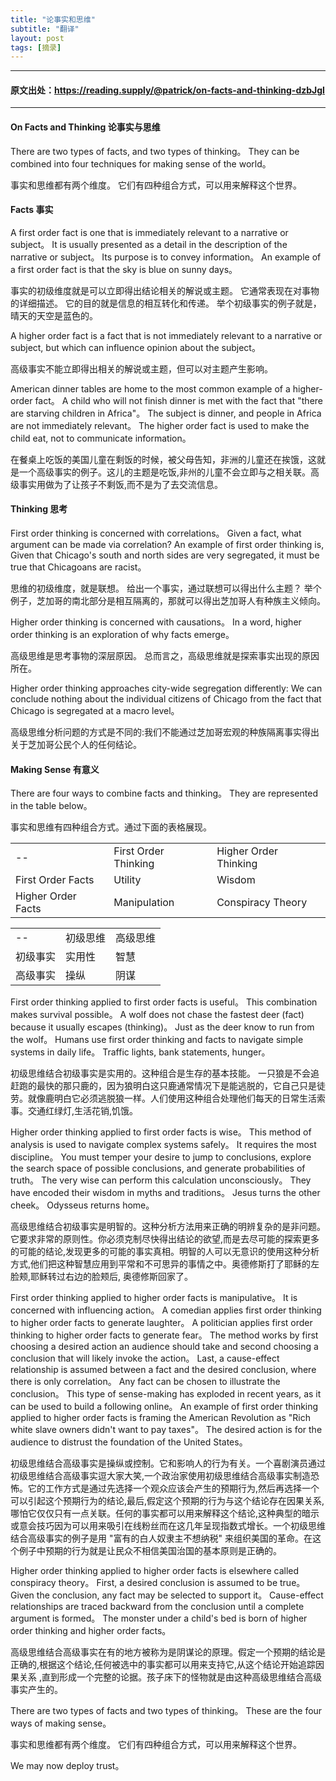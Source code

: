 ```yaml
---
title: "论事实和思维"
subtitle: "翻译"
layout: post
tags: [摘录]
---
```


---
#### 原文出处：<https://reading.supply/@patrick/on-facts-and-thinking-dzbJgI>  
---

#### On Facts and Thinking 论事实与思维

There are two types of facts, and two types of thinking。 They can be combined into four techniques for making sense of the world。

事实和思维都有两个维度。 它们有四种组合方式，可以用来解释这个世界。
#### Facts 事实
A first order fact is one that is immediately relevant to a narrative or subject。 It is usually presented as a detail in the description of the narrative or subject。 Its purpose is to convey information。 An example of a first order fact is that the sky is blue on sunny days。

事实的初级维度就是可以立即得出结论相关的解说或主题。  它通常表现在对事物的详细描述。   它的目的就是信息的相互转化和传递。  举个初级事实的例子就是，晴天的天空是蓝色的。

A higher order fact is a fact that is not immediately relevant to a narrative or subject, but which can influence opinion about the subject。 

高级事实不能立即得出相关的解说或主题，但可以对主题产生影响。

 American dinner tables are home to the most common example of a higher-order fact。 A child who will not finish dinner is met with the fact that "there are starving children in Africa"。 The subject is dinner, and people in Africa are not immediately relevant。 The higher order fact is used to make the child eat, not to communicate information。

在餐桌上吃饭的美国儿童在剩饭的时候，被父母告知，非洲的儿童还在挨饿，这就是一个高级事实的例子。这儿的主题是吃饭,非州的儿童不会立即与之相关联。高级事实用做为了让孩子不剩饭,而不是为了去交流信息。
#### Thinking 思考
First order thinking is concerned with correlations。 Given a fact, what argument can be made via correlation? An example of first order thinking is, Given that Chicago's south and north sides are very segregated, it must be true that Chicagoans are racist。

思维的初级维度，就是联想。 给出一个事实，通过联想可以得出什么主题？ 举个例子，芝加哥的南北部分是相互隔离的，那就可以得出芝加哥人有种族主义倾向。

 Higher order thinking is concerned with causations。 In a word, higher order thinking is an exploration of why facts emerge。

高级思维是思考事物的深层原因。 总而言之，高级思维就是探索事实出现的原因所在。

 Higher order thinking approaches city-wide segregation differently: We can conclude nothing about the individual citizens of Chicago from the fact that Chicago is segregated at a macro level。

高级思维分析问题的方式是不同的:我们不能通过芝加哥宏观的种族隔离事实得出关于芝加哥公民个人的任何结论。

#### Making Sense 有意义
There are four ways to combine facts and thinking。 They are represented in the table below。

事实和思维有四种组合方式。通过下面的表格展现。


<table>
<tr>
<td>--</td>
<td> First Order Thinking  </td>
<td>Higher Order Thinking</td>
</tr>
<tr>
<td> First Order Facts </td>
<td>Utility</td>
<td>Wisdom</td>
</tr>
<tr>
<td>Higher Order Facts</td>
<td>Manipulation</td>
<td> Conspiracy Theory</td>
</tr>
</table>

<table>
<tr>
<td>--</td>
<td>初级思维</td>
<td>高级思维</td>
</tr>
<tr>
<td>初级事实</td>
<td>实用性</td>
<td>智慧</td>
</tr>
<tr>
<td>高级事实</td>
<td>操纵</td>
<td>阴谋</td>
</tr>
</table>

 First order thinking applied to first order facts is useful。 This combination makes survival possible。 A wolf does not chase the fastest deer (fact) because it usually escapes (thinking)。 Just as the deer know to run from the wolf。 Humans use first order thinking and facts to navigate simple systems in daily life。 Traffic lights, bank statements, hunger。 

初级思维结合初级事实是实用的。这种组合是生存的基本技能。 一只狼是不会追赶跑的最快的那只鹿的，因为狼明白这只鹿通常情况下是能逃脱的，它自己只是徒劳。就像鹿明白它必须逃脱狼一样。人们使用这种组合处理他们每天的日常生活索事。交通红绿灯,生活花销,饥饿。

Higher order thinking applied to first order facts is wise。 This method of analysis is used to navigate complex systems safely。 It requires the most discipline。 You must temper your desire to jump to conclusions, explore the search space of possible conclusions, and generate probabilities of truth。 The very wise can perform this calculation unconsciously。 They have encoded their wisdom in myths and traditions。 Jesus turns the other cheek。 Odysseus returns home。

高级思维结合初级事实是明智的。这种分析方法用来正确的明辨复杂的是非问题。它要求非常的原则性。你必须克制尽快得出结论的欲望,而是去尽可能的探索更多的可能的结论,发现更多的可能的事实真相。明智的人可以无意识的使用这种分析方式,他们把这种智慧应用到平常和不可思异的事情之中。奥德修斯打了耶稣的左脸颊,耶稣转过右边的脸颊后, 奥德修斯回家了。

 First order thinking applied to higher order facts is manipulative。 It is concerned with influencing action。 A comedian applies first order thinking to higher order facts to generate laughter。 A politician applies first order thinking to higher order facts to generate fear。 The method works by first choosing a desired action an audience should take and second choosing a conclusion that will likely invoke the action。 Last, a cause-effect relationship is assumed between a fact and the desired conclusion, where there is only correlation。 Any fact can be chosen to illustrate the conclusion。 This type of sense-making has exploded in recent years, as it can be used to build a following online。 An example of first order thinking applied to higher order facts is framing the American Revolution as "Rich white slave owners didn't want to pay taxes"。 The desired action is for the audience to distrust the foundation of the United States。 

初级思维结合高级事实是操纵或控制。它和影响人的行为有关。一个喜剧演员通过初级思维结合高级事实逗大家大笑,一个政治家使用初级思维结合高级事实制造恐怖。它的工作方式是通过先选择一个观众应该会产生的预期行为,然后再选择一个可以引起这个预期行为的结论,最后,假定这个预期的行为与这个结论存在因果关系,哪怕它仅仅只有一点关联。任何的事实都可以用来解释这个结论,这种典型的暗示或意会技巧因为可以用来吸引在线粉丝而在这几年呈现指数式增长。一个初级思维结合高级事实的例子是用 "富有的白人奴隶主不想纳税" 来组织美国的革命。在这个例子中预期的行为就是让民众不相信美国治国的基本原则是正确的。

 Higher order thinking applied to higher order facts is elsewhere called conspiracy theory。 First, a desired conclusion is assumed to be true。 Given the conclusion, any fact may be selected to support it。 Cause-effect relationships are traced backward from the conclusion until a complete argument is formed。 The monster under a child's bed is born of higher order thinking and higher order facts。

高级思维结合高级事实在有的地方被称为是阴谋论的原理。假定一个预期的结论是正确的,根据这个结论,任何被选中的事实都可以用来支持它,从这个结论开始追踪因果关系 ,直到形成一个完整的论据。孩子床下的怪物就是由这种高级思维结合高级事实产生的。

 There are two types of facts and two types of thinking。 These are the four ways of making sense。 

事实和思维都有两个维度。 它们有四种组合方式，可以用来解释这个世界。

 We may now deploy trust。


